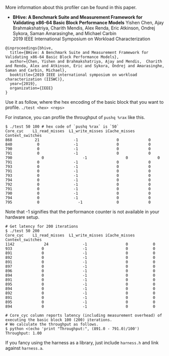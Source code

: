 More information about this profiler can be found in this paper.
* **BHive: A Benchmark Suite and Measurement Framework for Validating x86-64 Basic Block Performance Models**
  Yishen Chen, Ajay Brahmakshatriya, Charith Mendis, Alex Renda, Eric Atkinson, Ondrej Sykora, Saman Amarasinghe, and Michael Carbin</br>
  2019 IEEE International Symposium on Workload Characterization</br>


```
@inproceedings{bhive,
  title={BHive: A Benchmark Suite and Measurement Framework for Validating x86-64 Basic Block Performance Models},
  author={Chen, Yishen and Brahmakshatriya, Ajay and Mendis,  Charith and Renda, Alex and Atkinson, Eric and Sykora, Ondrej and Amarasinghe, Saman and Carbin, Michael},
  booktitle={2019 IEEE international symposium on workload characterization (IISWC)},
  year={2019},
  organization={IEEE}
}
```


Use it as follow, where <hex> the hex encoding of the basic block that you want to profile.
`./test <hex> <reps>`

For instance, you can profile the throughput of `pushq %rax` like this. 

```
$ ./test 50 100 # hex code of `pushq %rax` is `50`
Core_cyc	L1_read_misses	L1_write_misses	iCache_misses	Context_switches
868	         21	              -1	             0	           0
840	          0	              -1	             0	           0
790	          0	              -1	             0	           0
791	          0	              -1	             0	           0
790          	0	              -1	             0	           0
791	          0	              -1	             0	           0
793	          0	              -1	             0	           0
791	          0	              -1	             0	           0
793	          0	              -1	             0	           0
794	          0	              -1	             0	           0
792	          0	              -1	             0	           0
791	          0	              -1	             0	           0
790	          0	              -1	             0	           0
794	          0	              -1	             0	           0
795	          0             	-1	             0	           0
```

Note that -1 signifies that the performance counter is not available in your hardware setup.

```
# Get latency for 200 iterations 
$ ./test 50 200
Core_cyc	L1_read_misses	L1_write_misses	iCache_misses	Context_switches
1142	         24	              -1	             0	         0
933	            0	              -1	             0	         0
891	            0	              -1	             0	         0
892	            0	              -1	             0	         0
891	            0	              -1	             0	         0
897	            0	              -1	             0	         0
896	            0	              -1	             0	         0
894	            0	              -1	             0	         0
891	            0	              -1	             0	         0
895	            0	              -1	             0	         0
894	            0	              -1	             0	         0
892	            0	              -1	             0	         0
891	            0	              -1	             0	         0
895	            0	              -1	             0	         0
894	            0	              -1	             0	         0

# Core_cyc column reports latency (including measurement overhead) of executing the basic block 100 (200) iterations.
# We calculate the throughput as follows.
$ python <(echo 'print "Throughput:", (891.0 - 791.0)/100')
Throughput: 1.00
```

If you fancy using the harness as a library, just include `harness.h` and link against `harness.a`.
